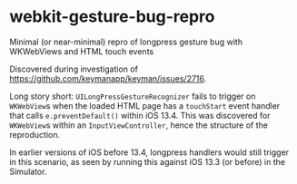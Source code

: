 # webkit-gesture-bug-repro
Minimal (or near-minimal) repro of longpress gesture bug with WKWebViews and HTML touch events

Discovered during investigation of https://github.com/keymanapp/keyman/issues/2716.

Long story short:  `UILongPressGestureRecognizer` fails to trigger on `WKWebView`s when the loaded HTML page has a
`touchStart` event handler that calls `e.preventDefault()` within iOS 13.4.  This was discovered for `WKWebView`s within
an `InputViewController`, hence the structure of the reproduction.

In earlier versions of iOS before 13.4, longpress handlers would still trigger in this scenario, as seen by running
this against iOS 13.3 (or before) in the Simulator.
